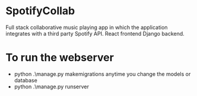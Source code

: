 # SpotifyCollab
Full stack collaborative music playing app in which the application integrates with a third party Spotify API. React frontend Django backend.

# To run the webserver
- python .\manage.py makemigrations anytime you change the models or database
- python .\manage.py runserver

